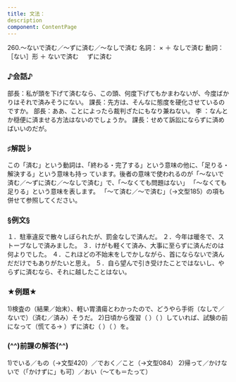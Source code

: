 ```yaml
---
title: 文法：
description
component: ContentPage
---
```



260.～ないで済む／～ずに済む／～なしで済む
名詞： × ＋ なしで済む
動詞：［ない］形 ＋ ないで済む
    ずに済む
### ♪会話♪
部長：私が頭を下げて済むなら、この頭、何度下げてもかまわないが、今度ばかりはそれで済みそうにない。 課長：先方は、そんなに態度を硬化させているのですか。 部長：ああ、ことによったら裁判ざたにもなり兼ねない。
李 ：なんとか穏便に済ませる方法はないのでしょうか。 課長：せめて訴訟にならずに済めばいいのだが。
### ♯解説♭
この「済む」という動詞は、「終わる・完了する」という意味の他に、「足りる・解決する」という意味も持っ ています。後者の意味で使われるのが「～ないで済む／～ずに済む／～なしで済む」で、「～なくても問題はない」 「～なくても足りる」という意味を表します。
「～て済む／～で済む」（→文型185）の項も併せて参照してください。
### §例文§
１．駐車違反で散々しぼられたが、罰金なしで済んだ。
２．今年は暖冬で、ストーブなしで済みました。
３．けがも軽くて済み、大事に至らずに済んだのは何よりでした。
４．これほどの不始末をしでかしながら、首にならないで済んだだけでもありがたいと思え。
５．自ら望んで引き受けたことではないし、やらずに済むなら、それに越したことはない。
### ★例題★
1)検査の（結果／始末）、軽い胃潰瘍とわかったので、どうやら手術（なしで／ないで）（済む／済み）そうだ。
2)日頃から復習（ ）（ ）していれば、試験の前になって（慌てる→ ）ずに済む（ ）（ ）を。
### (^^)前課の解答(^^)
1)でいる／もの（→文型420）／でおく／こと（→文型084）
2)帰って／かけないで（「かけずに」も可）／おい（～ても＝たって）
